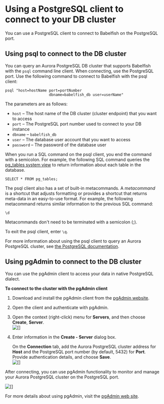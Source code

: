 # Using a PostgreSQL client to connect to your DB cluster<a name="babelfish-connect-PostgreSQL"></a>

You can use a PostgreSQL client to connect to Babelfish on the PostgreSQL port\. 

## Using psql to connect to the DB cluster<a name="babelfish-connect-psql"></a>

You can query an Aurora PostgreSQL DB cluster that supports Babelfish with the `psql` command line client\. When connecting, use the PostgreSQL port\. Use the following command to connect to Babelfish with the psql client:

```
psql "host=hostName port=portNumber 
					dbname=babelfish_db user=userName"
```

The parameters are as follows:
+ `host` – The host name of the DB cluster \(cluster endpoint\) that you want to access
+ `port` – The PostgreSQL port number used to connect to your DB instance
+ `dbname` – `babelfish_db`
+ `user` – The database user account that you want to access
+ `password` – The password of the database user

When you run a SQL command on the psql client, you end the command with a semicolon\. For example, the following SQL command queries the [pg\_tables system view](https://www.postgresql.org/docs/current/view-pg-tables.html) to return information about each table in the database\.

`SELECT * FROM pg_tables;`

The psql client also has a set of built\-in metacommands\. A *metacommand* is a shortcut that adjusts formatting or provides a shortcut that returns meta\-data in an easy\-to\-use format\. For example, the following metacommand returns similar information to the previous SQL command:

`\d`

Metacommands don't need to be terminated with a semicolon \(;\)\.

To exit the psql client, enter `\q`\.

For more information about using the psql client to query an Aurora PostgreSQL cluster, see [the PostgreSQL documentation](https://www.postgresql.org/docs/14/app-psql.html)\.

## Using pgAdmin to connect to the DB cluster<a name="babelfish-connect-pgadmin"></a>

You can use the pgAdmin client to access your data in native PostgreSQL dialect\. 

**To connect to the cluster with the pgAdmin client**

1. Download and install the pgAdmin client from the [pgAdmin website](https://www.pgadmin.org/)\.

1. Open the client and authenticate with pgAdmin\.

1. Open the context \(right\-click\) menu for **Servers**, and then choose **Create**, **Server**\.  
![\[\]](http://docs.aws.amazon.com/AmazonRDS/latest/AuroraUserGuide/images/pgAdmin1.png)

1. Enter information in the **Create \- Server** dialog box\. 

   On the **Connection** tab, add the Aurora PostgreSQL cluster address for **Host** and the PostgreSQL port number \(by default, 5432\) for **Port**\. Provide authentication details, and choose **Save**\.  
![\[\]](http://docs.aws.amazon.com/AmazonRDS/latest/AuroraUserGuide/images/pgAdmin2.png)

After connecting, you can use pgAdmin functionality to monitor and manage your Aurora PostgreSQL cluster on the PostgreSQL port\.

![\[\]](http://docs.aws.amazon.com/AmazonRDS/latest/AuroraUserGuide/images/pgAdmin3.png)

For more details about using pgAdmin, visit the [pgAdmin web site](https://www.pgadmin.org/)\.